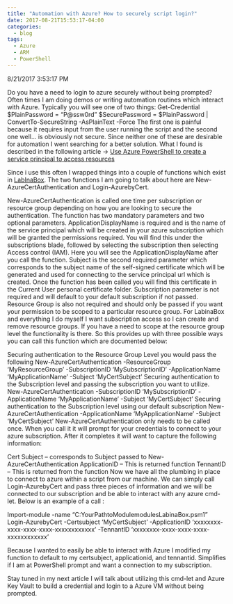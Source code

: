 ```yaml
---
title: "Automation with Azure? How to securely script login?"
date: 2017-08-21T15:53:17-04:00
categories:
  - blog
tags:
  - Azure
  - ARM
  - PowerShell
---
```


8/21/2017 3:53:17 PM

Do you have a need to login to azure securely without being prompted?  Often times I am doing demos or writing automation routines which interact with Azure.  Typically you will see one of two things: 
Get-Credential
$PlainPassword = “P@ssw0rd”
$SecurePassword = $PlainPassword | ConvertTo-SecureString -AsPlainText -Force
The first one is painful because it requires input from the user running the script and the second one well… is obviously not secure.  Since neither one of these are desirable for automation I went searching for a better solution.  What I found is described in the following article -> [Use Azure PowerShell to create a service principal to access resources](https://learn.microsoft.com/en-us/azure/active-directory/develop/howto-authenticate-service-principal-powershell)

Since i use this often I wrapped things into a couple of functions which exist in [LabInaBox](https://github.com/Microsoft/DSC-data-driven-deployment/tree/dev/utility/LabInaBox).  The two functions I am going to talk about here are New-AzureCertAuthentication and Login-AzurebyCert.

New-AzureCertAuthentication is called one time per subscription or resource group depending on how you are looking to secure the authentication.  The function has two mandatory parameters and two optional parameters.  ApplicationDisplayName is required and is the name of the service principal which will be created in your azure subscription which will be granted the permissions required.  You will find this under the subscriptions blade, followed by selecting the subscription then selecting Access control (IAM).  Here you will see the ApplicationDisplayName after you call the function.  Subject is the second required parameter which corresponds to the subject name of the self-signed certificate which will be generated and used for connecting to the service principal url which is created.  Once the function has been called you will find this certificate in the Current User personal certificate folder.  Subscription parameter is not required and will default to your default subscription if not passed.  Resource Group is also not required and should only be passed if you want your permission to be scoped to a particular resource group.  For LabinaBox and everything I do myself I want subscription access so I can create and remove resource groups.  If you have a need to scope at the resource group level the functionality is there.  So this provides up with three possible ways you can call this function which are documented below:

Securing authentication to the Resource Group Level you would pass the following
New-AzureCertAuthentication -ResourceGroup ‘MyResourceGroup’ -SubscriptionID ‘MySubscriptionID’ -ApplicationName ‘MyApplicationName’ -Subject ‘MyCertSubject’
Securing authentication to the Subscription level and passing the subscription you want to utilize.
New-AzureCertAuthentication -SubscriptionID ‘MySubscriptionID’ -ApplicationName ‘MyApplicationName’ -Subject ‘MyCertSubject’
Securing authentication to the Subscription level using our default subscription
New-AzureCertAuthentication -ApplicationName ‘MyApplicationName’ -Subject ‘MyCertSubject’
New-AzureCertAuthentication only needs to be called once.  When you call it it will prompt for your credentials to connect to your azure subscription.  After it completes it will want to capture the following information:

Cert Subject – corresponds to Subject passed to New-AzureCertAuthentication
ApplicationID – This is returned function
TennantID –  This is returned from the function
Now we have all the plumbing in place to connect to azure within a script from our machine.  We can simply call Login-AzurebyCert and pass three pieces of information and we will be connected to our subscription and be able to interact with any azure cmd-let.  Below is an example of a call :

Import-module -name “C:YourPathtoModulemodulesLabinaBox.psm1”
Login-AzurebyCert -Certsubject ‘MyCertSubject’ -ApplicationID ‘xxxxxxxx-xxxx-xxxx-xxxx-xxxxxxxxxxxx’ -TennantID ‘xxxxxxxx-xxxx-xxxx-xxxx-xxxxxxxxxxxx’

Because I wanted to easily be able to interact with Azure I modified my function to default to my certsubject, applicationid, and tennantid.  Simplifies if I am at PowerShell prompt and want a connection to my subscription.

Stay tuned in my next article I will talk about utilizing this cmd-let and Azure Key Vault to build a credential and login to a Azure VM without being prompted.